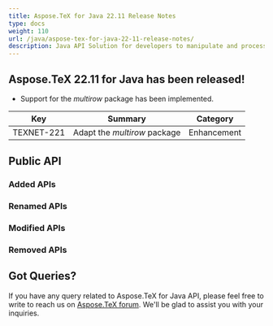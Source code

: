 ```yaml
---
title: Aspose.TeX for Java 22.11 Release Notes
type: docs
weight: 110
url: /java/aspose-tex-for-java-22-11-release-notes/
description: Java API Solution for developers to manipulate and process TeX and LaTeX files. Updates of Aspose.TeX API solution for Java | Release 2022.11
---
```


## Aspose.TeX 22.11 for Java has been released!

 * Support for the *multirow* package has been implemented.

| Key | Summary | Category |
|---|---|---|
| TEXNET-221 | Adapt the *multirow* package | Enhancement |
 
## Public API
### Added APIs

### Renamed APIs

### Modified APIs
 
### Removed APIs

 
## Got Queries?
If you have any query related to Aspose.TeX for Java API, please feel free to write to reach us on [Aspose.TeX forum](https://forum.aspose.com/c/tex/). We'll be glad to assist you with your inquiries.
